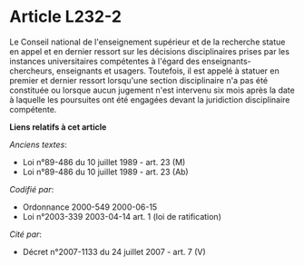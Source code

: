 # Article L232-2

Le Conseil national de l'enseignement supérieur et de la recherche statue en appel et en dernier ressort sur les décisions
disciplinaires prises par les instances universitaires compétentes à l'égard des enseignants-chercheurs, enseignants et
usagers. Toutefois, il est appelé à statuer en premier et dernier ressort lorsqu'une section disciplinaire n'a pas été
constituée ou lorsque aucun jugement n'est intervenu six mois après la date à laquelle les poursuites ont été engagées devant
la juridiction disciplinaire compétente.

**Liens relatifs à cet article**

_Anciens textes_:

  - Loi n°89-486 du 10 juillet 1989 - art. 23 (M)
  - Loi n°89-486 du 10 juillet 1989 - art. 23 (Ab)

_Codifié par_:

  - Ordonnance 2000-549 2000-06-15
  - Loi n°2003-339 2003-04-14 art. 1 (loi de ratification)

_Cité par_:

  - Décret n°2007-1133 du 24 juillet 2007 - art. 7 (V)
